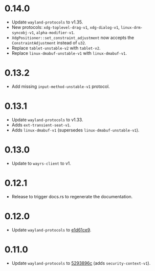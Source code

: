 # 0.14.0

- Update `wayland-protocols` to v1.35.
- New protocols: `xdg-toplevel-drag-v1`, `xdg-dialog-v1`, `linux-drm-syncobj-v1`, `alpha-modifier-v1`.
- `XdgPositioner::set_constraint_adjustment` now accepts the `ConstraintAdjustment` instead of `u32`.
- Replace `tablet-unstable-v2` with `tablet-v2`.
- Replace `linux-dmabuf-unstable-v1` with `linux-dmabuf-v1`.

# 0.13.2

- Add missing `input-method-unstable-v1` protocol.

# 0.13.1

- Update `wayland-protocols` to v1.33.
- Adds `ext-transient-seat-v1`.
- Adds `linux-dmabuf-v1` (supersedes `linux-dmabuf-unstable-v1`).

# 0.13.0

- Update to `wayrs-client` to v1.

# 0.12.1

- Release to trigger docs.rs to regenerate the documentation.

# 0.12.0

- Update `wayland-protocols` to [e1d61ce9](https://gitlab.freedesktop.org/wayland/wayland-protocols/-/commit/e1d61ce9402ebd996d758c43f167e6280c1a3568).

# 0.11.0

- Update `wayland-protocols` to [5293896c](https://gitlab.freedesktop.org/wayland/wayland-protocols/-/commit/5293896cce3e7a27b3d4e2212e5b2f36ac88b13a) (adds `security-context-v1`).
